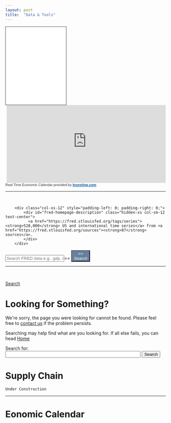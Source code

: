 ```yaml
---
layout: post
title:  "Data & Tools"
---
```


  <div class="proj-box-format">
<iframe style="border: 1px solid #333333; overflow: hidden; width: 190px; height: 245px;" src="//research.stlouisfed.org/fred-glance-widget.php" height="250" width="320" frameborder="0" scrolling="yes"></iframe>

<iframe src="https://sslecal2.forexprostools.com?columns=exc_flags,exc_currency,exc_importance,exc_actual,exc_forecast,exc_previous&category=_employment,_economicActivity,_credit,_confidenceIndex&features=datepicker,timezone&countries=37,72,22,17,10,35,43,56,12,4,5&calType=week&timeZone=8&lang=1" width="500" height="245" frameborder="0" allowtransparency="true" marginwidth="0" marginheight="0" align="right"></iframe><div class="poweredBy" style="font-family: Arial, Helvetica, sans-serif;"><span style="font-size: 11px;color: #333333;text-decoration: none;">Real Time Economic Calendar provided by <a href="https://www.investing.com/" rel="nofollow" target="_blank" style="font-size: 11px;color: #06529D; font-weight: bold;" class="underline_link" align="right">Investing.com</a>.</span></div>

  </div>

-----------------------------------
<br/>
<div class="col-xs-12" id="fred-homepage-bluebox" style="padding-left: 0; padding-right: 0;">
    <div class="col-xs-12" style="padding-left: 0; padding-right: 0;">
        <div class="col-xs-12 col-sm-4 col-sm-push-8 text-right" style="padding-right: 1em;"></div>

        <div class="col-xs-12" style="padding-left: 0; padding-right: 0;">
            <div id="fred-homepage-description" class="hidden-xs col-sm-12 text-center">
              <a href="https://fred.stlouisfed.org/tags/series"><strong>528,000</strong> US and international time series</a> from <a href="https://fred.stlouisfed.org/sources"><strong>87</strong> sources</a>.
            </div>
        </div>

<div class="col-xs-12 col-sm-10 col-sm-offset-1">
      <form class="form-horizontal" style="margin-top:1em;margin-bottom:1em;" action="/search">
          <div class="input-group input-group-lg">
            <input name="st" type="text" class="form-control" placeholder="Search FRED data e.g., gdp, inflation, unemployment">==
              <a class="input-group-btn">
                    <button type="submit" class="btn btn-default" style="background-color:#687f9f;color:white">
                      <i class="Search">==
                        <div class="input-group-lg" href="https://fred.stlouisfed.org/search?st=">Search
                        </div>
                      </i></button>
              </a>
          </div>
        </form>
</div>
    </div>
</div>



----------------------

<br />

<a class="input-group-btn" href="https://fred.stlouisfed.org/search=">Search
</a>

<div class="error-container">
<h1>Looking for Something?</h1>
<p class="large">We're sorry, the page you were looking for cannot be found. Please feel free
    to <a href="https://research.stlouisfed.org/contactus/">contact us</a> if the problem persists.</p>
<p class="large">Searching may help find what are you looking for. If all else fails, you can head <a href="/">Home</a></p>
<form action="/search" id="search-form-404">
    <label for="search-text">Search for:</label><br>
    <input type="text" name="st" id="search-text" size="50" class="form-control"> <input type="submit" class="btn btn-default" value="Search" id="404-search-button" name="404-search-button">
</form>
</div>


<h1 class="section-front-header-module__title">Supply Chain</h1>

    Under Construction

----------------------------------

<h1 class="section-front-header-module__title">Eonomic Calendar</h1>
